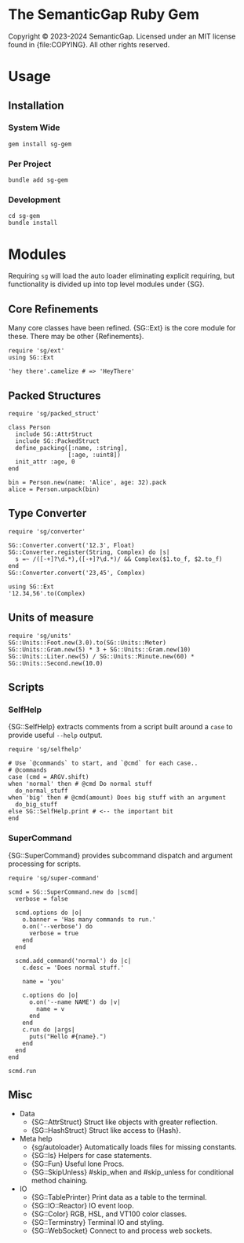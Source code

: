 # The SemanticGap Ruby Gem

Copyright © 2023-2024 SemanticGap. Licensed under
an MIT license found in {file:COPYING}. All other
rights reserved.

# Usage

## Installation

### System Wide

    gem install sg-gem

### Per Project

    bundle add sg-gem

### Development

    cd sg-gem
    bundle install


# Modules

Requiring `sg` will load the auto loader eliminating explicit
requiring, but functionality is divided up into top level
modules under {SG}.

## Core Refinements

Many core classes have been refined. {SG::Ext} is the core
module for these. There may be other {Refinements}.

    require 'sg/ext'
    using SG::Ext

    'hey there'.camelize # => 'HeyThere'

## Packed Structures

    require 'sg/packed_struct'

    class Person
      include SG::AttrStruct
      include SG::PackedStruct
      define_packing([:name, :string],
                     [:age, :uint8])
      init_attr :age, 0
    end

    bin = Person.new(name: 'Alice', age: 32).pack
    alice = Person.unpack(bin)

## Type Converter

    require 'sg/converter'

    SG::Converter.convert('12.3', Float)
    SG::Converter.register(String, Complex) do |s|
      s =~ /([-+]?\d.*),([-+]?\d.*)/ && Complex($1.to_f, $2.to_f)
    end
    SG::Converter.convert('23,45', Complex)

    using SG::Ext
    '12.34,56'.to(Complex)

## Units of measure

    require 'sg/units'
    SG::Units::Foot.new(3.0).to(SG::Units::Meter)
    SG::Units::Gram.new(5) * 3 + SG::Units::Gram.new(10)
    SG::Units::Liter.new(5) / SG::Units::Minute.new(60) * SG::Units::Second.new(10.0)

## Scripts

### SelfHelp

{SG::SelfHelp} extracts comments from a script built around a `case`
to provide useful `--help` output.

    require 'sg/selfhelp'

    # Use `@commands` to start, and `@cmd` for each case..
    # @commands
    case (cmd = ARGV.shift)
    when 'normal' then # @cmd Do normal stuff
      do_normal_stuff
    when 'big' then # @cmd(amount) Does big stuff with an argument
      do_big_stuff
    else SG::SelfHelp.print # <-- the important bit
    end


### SuperCommand

{SG::SuperCommand} provides subcommand dispatch and argument processing
for scripts.

    require 'sg/super-command'

    scmd = SG::SuperCommand.new do |scmd|
      verbose = false

      scmd.options do |o|
        o.banner = 'Has many commands to run.'
        o.on('--verbose') do
          verbose = true
        end
      end

      scmd.add_command('normal') do |c|
        c.desc = 'Does normal stuff.'

        name = 'you'

        c.options do |o|
          o.on('--name NAME') do |v|
            name = v
          end
        end
        c.run do |args|
          puts("Hello #{name}.")
        end
      end
    end

    scmd.run


## Misc

* Data
    * {SG::AttrStruct} Struct like objects with greater reflection.
    * {SG::HashStruct} Struct like access to {Hash}.
* Meta help
    * {sg/autoloader} Automatically loads files for missing constants.
    * {SG::Is} Helpers for case statements.
    * {SG::Fun} Useful lone Procs.
    * {SG::SkipUnless} #skip_when and #skip_unless for conditional method chaining.
* IO
    * {SG::TablePrinter} Print data as a table to the terminal.
    * {SG::IO::Reactor} IO event loop.
    * {SG::Color} RGB, HSL, and VT100 color classes.
    * {SG::Terminstry} Terminal IO and styling.
    * {SG::WebSocket} Connect to and process web sockets.
